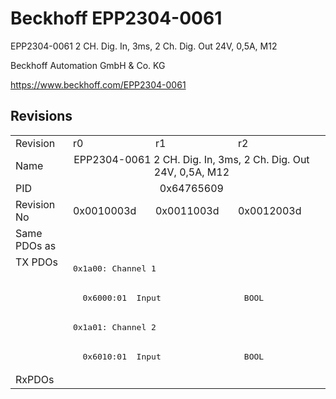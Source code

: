 # Beckhoff EPP2304-0061

EPP2304-0061 2 CH. Dig. In, 3ms, 2 Ch. Dig. Out 24V, 0,5A, M12

Beckhoff Automation GmbH & Co. KG

https://www.beckhoff.com/EPP2304-0061

## Revisions
<table>
<tr>
<td>Revision</td>
<td>r0</td>
<td>r1</td>
<td>r2</td>
</tr>
<tr>
<td>Name</td>
<td colspan=3 align="center">EPP2304-0061 2 CH. Dig. In, 3ms, 2 Ch. Dig. Out 24V, 0,5A, M12</td>
</tr>
<tr>
<td>PID</td>
<td colspan=3 align="center">0x64765609</td>
</tr>
<tr>
<td>Revision No</td>
<td>0x0010003d</td>
<td>0x0011003d</td>
<td>0x0012003d</td>
</tr>
<tr>
<td>Same PDOs as</td>
<td colspan=3 align="center"></td>
</tr>
<tr>
<td rowspan=4 valign=top>TX PDOs</td>
<td colspan=3 align="left"><pre>0x1a00: Channel 1</pre></td>
<td></td>
</tr>
<tr>
<td colspan=3 align="left"><pre>  0x6000:01  Input                 BOOL</pre></td>
</tr>
<tr>
<td colspan=3 align="left"><pre>0x1a01: Channel 2</pre></td>
</tr>
<tr>
<td colspan=3 align="left"><pre>  0x6010:01  Input                 BOOL</pre></td>
</tr>
<tr>
<td>RxPDOs</td>
<td colspan=3 align="left"></td>
</tr>
</table>
